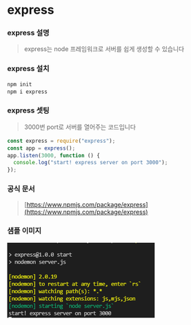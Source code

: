 # express

### express 설명

> express는 node 프레임워크로 서버를 쉽게 생성할 수 있습니다

### express 설치

```js
npm init
npm i express
```

### express 셋팅

> 3000번 port로 서버를 열어주는 코드입니다

```js
const express = require("express");
const app = express();
app.listen(3000, function () {
  console.log("start! express server on port 3000");
});
```

### 공식 문서

> [https://www.npmjs.com/package/express](https://www.npmjs.com/package/express)

### 샘플 이미지
![express](../../images/NPM/express.png)